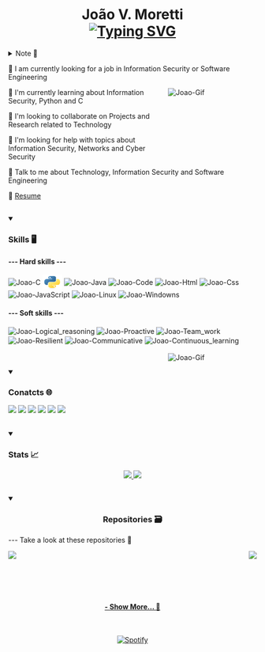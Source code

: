 <h1 align="center">
  João V. Moretti
  <br>
  <a href=""><img src="https://readme-typing-svg.demolab.com?font=Fira+Code&weight=500&duration=5500&pause=1500&color=37ABFF&center=true&vCenter=true&random=false&width=600&lines=Hi+there!+%F0%9F%91%8B;Welcome+to+my+Profile...+%F0%9F%A6%86;Fell+free+to+explore+and+contact+me!+%F0%9F%98%89" alt="Typing SVG" /></a>
</h1> 

<div align="left">
  <details>
    <summary>Note 📝</summary>
    <p align="center">
      Hello, 😁 
      Once again it's a pleasure to welcome you to my profile!
      <br><br>
      I am currently studying Systems Analysis and Development at the <a href="http://www.fatecsp.br/">Faculty of Technology of São Paulo - (FATEC-SP)</a> 🤓, in addition to college I am trying to improve my knowledge and seek new ones through studies, reading, courses and mainly through practice 👨‍💻
      <br><br>
      I have knowledge in Software Engineering, Systems Architecture, Programming Languages, Algorithms, Logic, Information Security and more...
      <br> 
      I am a dedicated person, easy to learn, communicative, flexible, innovative, resilient and eager to learn and deliver beyond expectations 🚀
      <br><br>
      So, thanks again for having you here and get in touch so we can brainstorm, talk and maybe even work together!!! 👋
      <br><br>
    </p>
    <h1></h1>
  </details>
  <p>🔭 I am currently looking for a job in Information Security or Software Engineering</p>
  <img align="right" height="140" width="180" alt="Joao-Gif" src="https://i.pinimg.com/originals/e4/26/70/e426702edf874b181aced1e2fa5c6cde.gif">
  <p>🌱 I'm currently learning about Information Security, Python and C</p>
  <p>👯 I'm looking to collaborate on Projects and Research related to Technology</p>
  <p>🤔 I'm looking for help with topics about Information Security, Networks and Cyber Security</p>
  <p>💬 Talk to me about Technology, Information Security and Software Engineering</p>
  <p>📃 <a href="">Resume</a></p>  
</div> 

##

<details open>
  <summary><h3>Skills 🖥️</h3></summary>
  <div>
    <h4>--- Hard skills ---</h4>
    <div style="display: inline_block">
      <img align="center" alt="Joao-C" height="30" width="40" src="https://cdn.jsdelivr.net/gh/devicons/devicon/icons/c/c-original.svg">
      <img align="center" alt="Joao-Python" height="30" width="40" src="https://raw.githubusercontent.com/devicons/devicon/master/icons/python/python-original.svg">
      <img align="center" alt="Joao-Java" height="30" width="40" src="https://cdn.jsdelivr.net/gh/devicons/devicon/icons/java/java-original.svg">
      <img align="center" alt="Joao-Code" height="30" width="40" src="https://cdn.jsdelivr.net/gh/devicons/devicon/icons/vscode/vscode-original.svg">
      <img align="center" alt="Joao-Html" height="30" width="40" src="https://cdn.jsdelivr.net/gh/devicons/devicon/icons/html5/html5-original.svg">
      <img align="center" alt="Joao-Css" height="30" width="40" src="https://cdn.jsdelivr.net/gh/devicons/devicon/icons/css3/css3-original.svg">
      <img align="center" alt="Joao-JavaScript" height="30" width="40" src="https://cdn.jsdelivr.net/gh/devicons/devicon/icons/javascript/javascript-original.svg">
      <img align="center" alt="Joao-Linux" height="30" width="40" src="https://cdn.jsdelivr.net/gh/devicons/devicon/icons/linux/linux-original.svg">
      <img align="center" alt="Joao-Windowns" height="30" width="40" src="https://cdn.jsdelivr.net/gh/devicons/devicon/icons/windows8/windows8-original.svg">
    </div>
  </div>
  <div>
    <h4>--- Soft skills ---</h4>
    <div style="display: inline_block">
      <img align="center" alt="Joao-Logical_reasoning" src="https://img.shields.io/badge/S-Logical_reasoning-blue">
      <img align="center" alt="Joao-Proactive" src="https://img.shields.io/badge/K-Proactive-blue">
      <img align="center" alt="Joao-Team_work" src="https://img.shields.io/badge/I-Team_work-blue">
      <img align="center" alt="Joao-Resilient" src="https://img.shields.io/badge/L-Resilient-blue">
      <img align="center" alt="Joao-Communicative" src="https://img.shields.io/badge/L-Communicative-blue">
      <img align="center" alt="Joao-Continuous_learning" src="https://img.shields.io/badge/S-Continuous_learning-blue"> <br><br>
      <img align="right" height="140" width="180" alt="Joao-Gif" src="https://raw.githubusercontent.com/Rishabh2804/Rishabh2804/master/Resources/Developer.gif">
    </div>
  </div>
</details>

##

<details open>
  <summary> <h3>Conatcts 🌐</h3> </summary>
  <div>
    <a href="" target="_blank"><img src="https://img.shields.io/badge/website-000000?style=for-the-badge&logo=About.me&logoColor=white" target="_blank"></a>
    <a href="https://www.linkedin.com/in/joão-victor-moretti-a778451a2" target="_blank"><img src="https://img.shields.io/badge/LinkedIn-0077B5?style=for-the-badge&logo=linkedin&logoColor=white" target="_blank"></a>
    <a href="https://www.instagram.com/joao.v.moretti?igsh=MTd5dGZ5Z2pndGZkag==" target="_blank"><img src="https://img.shields.io/badge/Instagram-E4405F?style=for-the-badge&logo=instagram&logoColor=white" target="_blank"></a>
    <a href="https://x.com/joao_v_moretti?t=TdMcK116Ifxio-WrkEaowQ&s=09" target="_blank"><img src="https://img.shields.io/badge/Twitter-1DA1F2?style=for-the-badge&logo=twitter&logoColor=white" target="_blank"></a>
    <a href="https://www.discord.com/users/1075885401396477952" target="_blank"><img src="https://img.shields.io/badge/Discord-7289DA?style=for-the-badge&logo=discord&logoColor=white" target="_blank"></a>
    <a href="mailto:morettijvs@gmail.com"><img src="https://img.shields.io/badge/-Gmail-%23333?style=for-the-badge&logo=gmail&logoColor=white" target="_blank"></a>
  </div>
</details>

##

<details open>
  <summary><h3>Stats 📈</h3></summary> 
  <div align="center">
    <div>
      <a href="https://github.com/Joao-M0r3tt1">
        <img height="160em" src="https://github-readme-stats.vercel.app/api?username=Joao-M0r3tt1&show_icons=true&theme=react&include_all_commits=true&count_private=true&rank_icon=github"/>
        <img height="160em" src="https://github-readme-stats.vercel.app/api/top-langs/?username=Joao-M0r3tt1&layout=compact&langs_count=16&theme=react"/>
      </a>
    </div>
</details>

##

<details open>
  <summary><h3 align="center">Repositories 🗃️</h3></summary>
  <p>--- Take a look at these repositories 👀</p>
  <div  align="center">
    <div width="100%">
      <a align="left" href="https://github.com/Joao-M0r3tt1/programmingLanguage_C" title="Programming Language C">
        <img align="left" height="115" src="https://github-readme-stats.vercel.app/api/pin/?username=Joao-M0r3tt1&repo=programmingLanguage_C&theme=react&border_radius=10">
      </a>
      <a align="right" href="https://github.com/Joao-M0r3tt1/Joao-M0r3tt1" title="Outro">
        <img align="right" height="115" src="https://github-readme-stats.vercel.app/api/pin/?username=Joao-M0r3tt1&repo=Joao-M0r3tt1&theme=react&border_radius=10">
      </a>
    </div>
    <br><br><br><br><br>
    <h4 align="center">
      <a href="https://github.com/Joao-M0r3tt1?tab=repositories" title="Show Repositories">- Show More... 🔎</a>
    </h4>
  </div>
</details>

&nbsp;<div align="center">
  [![Spotify](https://novatorem.vercel.app/api/spotify?background_color=0d1117&border_color=ffffff)](https://open.spotify.com/01RJq4WxO7Bi6LK7swMmkC?si=dtr0hUGWThyzTxj7I5xmwg)
</div>
